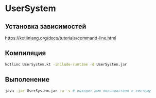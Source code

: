 # UserSystem

## Установка зависимостей

https://kotlinlang.org/docs/tutorials/command-line.html

## Компиляция

```bash
kotlinc UserSystem.kt -include-runtime -d UserSystem.jar
```

## Выполенение

```bash
java -jar UserSystem.jar -u -s # выводит имя пользователя и систему
```

